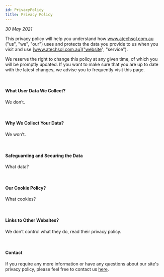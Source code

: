 ```yaml
---
id: PrivacyPolicy
title: Privacy Policy
---
```


<i>30 May 2021</i>

This privacy policy will help you understand how www.atechsol.com.au ("us", "we", "our") uses and protects the data you provide to us when you visit and use [www.atechsol.com.au]("website", "service").

We reserve the right to change this policy at any given time, of which you will be promptly updated. If you want to make sure that you are up to date with the latest changes, we advise you to frequently visit this page.

<br/>

#### What User Data We Collect?

We don’t.

<br/>

#### Why We Collect Your Data?

We won’t.

<br/>

#### Safeguarding and Securing the Data

What data?

<br/>

#### Our Cookie Policy?

What cookies?

<br/>

#### Links to Other Websites?

We don’t control what they do, read their privacy policy.

<br/>

#### Contact

If you require any more information or have any questions about our site's privacy policy, please feel free to contact us [here](Contact.md).

